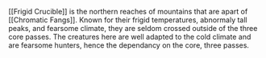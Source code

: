 [[Frigid Crucible]] is the northern reaches of mountains that are apart of [[Chromatic Fangs]]. Known for their frigid temperatures, abnormaly tall peaks, and fearsome climate, they are seldom crossed outside of the three core passes. The creatures here are well adapted to the cold climate and are fearsome hunters, hence the dependancy on the core, three passes. 